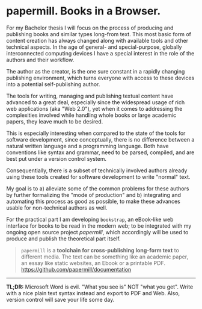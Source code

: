 # papermill. Books in a Browser.


For my Bachelor thesis I will focus on the process of 
producing and publishing books and similar types long-from text. 
This most basic form of content creation has always changed 
along with available tools and other technical aspects.
In the age of general- and special-purpose, globally 
interconnected computing devices I have a special interest
in the role of the authors and their workflow.

The author as the creator, is the 
one sure constant in a rapidly changing publishing environment, 
which turns everyone with access to these devices into a 
potential self-publishing author.

The tools for writing, managing and publishing textual content
have advanced to a great deal, especially since the widespread
usage of rich web applications (aka "Web 2.0"), yet when it 
comes to addressing the complexities involved while handling 
whole books or large academic papers, they leave much to be desired. 

This is especially interesting when compared to the state of 
the tools for software development, since conceptually, there 
is no difference between a natural written language and a 
programming language. Both have conventions like syntax
and grammar, need to be parsed, compiled, and are best put under
a version control system.

Consequentially, there is a subset of technically involved authors
already using these tools created for software development to write
"normal" text.

My goal is to a) alleviate some of the common problems for these 
authors by further formalizing the "mode of production" and 
b) integrating and automating this process as good as possible, to
make these advances usable for non-technical authors as well.

For the practical part I am developing `bookstrap`, an eBook-like web interface
for books to be read in the modern web; to be integrated with my 
ongoing open source project *papermill*, which accordingly
will be used to produce and publish the theoretical part itself.

> `papermill` is a **toolchain for cross-publishing long-form text** to different media. The text can be something like an academic paper, an essay like static websites, an Ebook or a printable PDF.
<https://github.com/papermill/documentation>

---

**TL;DR:** Microsoft Word is evil. "What you see is" NOT "what you get".
Write with a nice plain text syntax instead and export to PDF and Web.
Also, version control will save your life some day.
